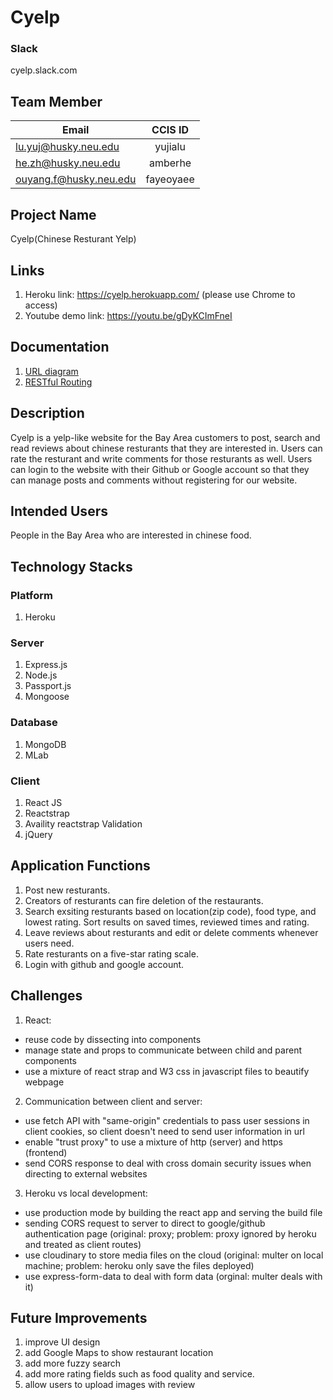 # Cyelp
### Slack
cyelp.slack.com

## Team Member

| Email                    | CCIS ID       |
| -------------------------|:-------------:|
| lu.yuj@husky.neu.edu     | yujialu       |
| he.zh@husky.neu.edu      | amberhe       |
| ouyang.f@husky.neu.edu   | fayeoyaee     |

## Project Name
Cyelp(Chinese Resturant Yelp) 

## Links
1. Heroku link: https://cyelp.herokuapp.com/ (please use Chrome to access)
2. Youtube demo link: https://youtu.be/gDyKCImFneI

## Documentation
1. [URL diagram](https://drive.google.com/file/d/1dACySKbPXIwAe0M6piYnkQ7dECkR_sRc/view?usp=sharing)
2. [RESTful Routing](https://docs.google.com/spreadsheets/d/1q1rLYEOoPYDXK2NWAR92IBXi7gIQJ4GXA5B2fWfZTDc/edit#gid=1490315922)

## Description
Cyelp is a yelp-like website for the Bay Area customers to post, search and read reviews about chinese resturants that they are interested in. Users can rate the resturant and write comments for those resturants as well. Users can login to the website with their Github or Google account so that they can manage posts and comments without registering for our website.

## Intended Users
People in the Bay Area who are interested in chinese food.

## Technology Stacks
### Platform
1. Heroku

### Server
1. Express.js
2. Node.js
3. Passport.js
4. Mongoose

### Database
1. MongoDB
2. MLab

### Client
1. React JS
2. Reactstrap
3. Availity reactstrap Validation
4. jQuery

## Application Functions
1. Post new resturants.
2. Creators of resturants can fire deletion of the restaurants.
3. Search exsiting resturants based on location(zip code), food type, and lowest rating. Sort results on saved times, reviewed times and rating.
4. Leave reviews about resturants and edit or delete comments whenever users need.
5. Rate resturants on a five-star rating scale.
6. Login with github and google account.

## Challenges
1. React: 
* reuse code by dissecting into components 
* manage state and props to communicate between child and parent components
* use a mixture of react strap and W3 css in javascript files to beautify webpage 
2. Communication between client and server: 
* use fetch API with "same-origin" credentials to pass user sessions in client cookies, so client doesn't need to send user information in url
* enable "trust proxy" to use a mixture of http (server) and https (frontend) 
* send CORS response to deal with cross domain security issues when directing to external websites
3. Heroku vs local development:
* use production mode by building the react app and serving the build file
* sending CORS request to server to direct to google/github authentication page (original: proxy; problem: proxy ignored by heroku and treated as client routes)
* use cloudinary to store media files on the cloud (original: multer on local machine; problem: heroku only save the files deployed) 
* use express-form-data to deal with form data (orginal: multer deals with it)

## Future Improvements
1. improve UI design
2. add Google Maps to show restaurant location
3. add more fuzzy search
4. add more rating fields such as food quality and service. 
5. allow users to upload images with review
